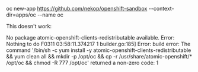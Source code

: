 oc new-app https://github.com/nekop/openshift-sandbox --context-dir=apps/oc --name oc

This doesn't work:

No package atomic-openshift-clients-redistributable available.
Error: Nothing to do
F0311 03:58:11.374217       1 builder.go:185] Error: build error: The command '/bin/sh -c yum install -y atomic-openshift-clients-redistributable && yum clean all && mkdir -p /opt/oc && cp -r /usr/share/atomic-openshift/* /opt/oc && chmod -R 777 /opt/oc' returned a non-zero code: 1

